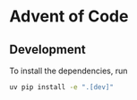 # Advent of Code

## Development

To install the dependencies, run


```bash
uv pip install -e ".[dev]"
```
